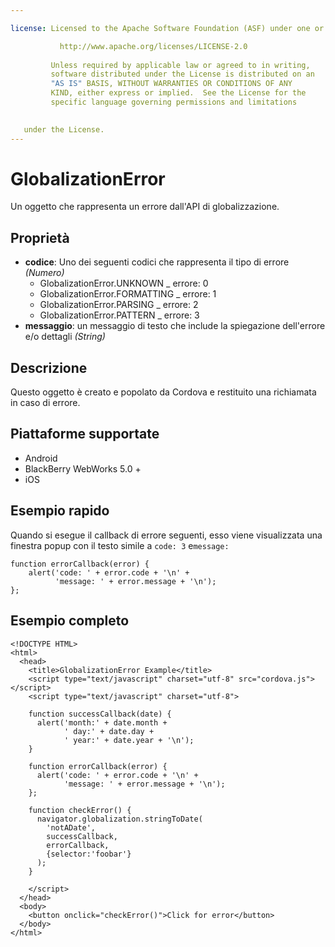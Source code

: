 ```yaml
---

license: Licensed to the Apache Software Foundation (ASF) under one or more contributor license agreements. See the NOTICE file distributed with this work for additional information regarding copyright ownership. The ASF licenses this file to you under the Apache License, Version 2.0 (the "License"); you may not use this file except in compliance with the License. You may obtain a copy of the License at

           http://www.apache.org/licenses/LICENSE-2.0
    
         Unless required by applicable law or agreed to in writing,
         software distributed under the License is distributed on an
         "AS IS" BASIS, WITHOUT WARRANTIES OR CONDITIONS OF ANY
         KIND, either express or implied.  See the License for the
         specific language governing permissions and limitations
    

   under the License.
---
```


# GlobalizationError

Un oggetto che rappresenta un errore dall'API di globalizzazione.

## Proprietà

*   **codice**: Uno dei seguenti codici che rappresenta il tipo di errore *(Numero)* 
    *   GlobalizationError.UNKNOWN _ errore: 0
    *   GlobalizationError.FORMATTING _ errore: 1
    *   GlobalizationError.PARSING _ errore: 2
    *   GlobalizationError.PATTERN _ errore: 3
*   **messaggio**: un messaggio di testo che include la spiegazione dell'errore e/o dettagli *(String)*

## Descrizione

Questo oggetto è creato e popolato da Cordova e restituito una richiamata in caso di errore.

## Piattaforme supportate

*   Android
*   BlackBerry WebWorks 5.0 +
*   iOS

## Esempio rapido

Quando si esegue il callback di errore seguenti, esso viene visualizzata una finestra popup con il testo simile a `code: 3` e`message:`

    function errorCallback(error) {
        alert('code: ' + error.code + '\n' +
              'message: ' + error.message + '\n');
    };
    

## Esempio completo

    <!DOCTYPE HTML>
    <html>
      <head>
        <title>GlobalizationError Example</title>
        <script type="text/javascript" charset="utf-8" src="cordova.js"></script>
        <script type="text/javascript" charset="utf-8">
    
        function successCallback(date) {
          alert('month:' + date.month +
                ' day:' + date.day +
                ' year:' + date.year + '\n');
        }
    
        function errorCallback(error) {
          alert('code: ' + error.code + '\n' +
                'message: ' + error.message + '\n');
        };
    
        function checkError() {
          navigator.globalization.stringToDate(
            'notADate',
            successCallback,
            errorCallback,
            {selector:'foobar'}
          );
        }
    
        </script>
      </head>
      <body>
        <button onclick="checkError()">Click for error</button>
      </body>
    </html>
